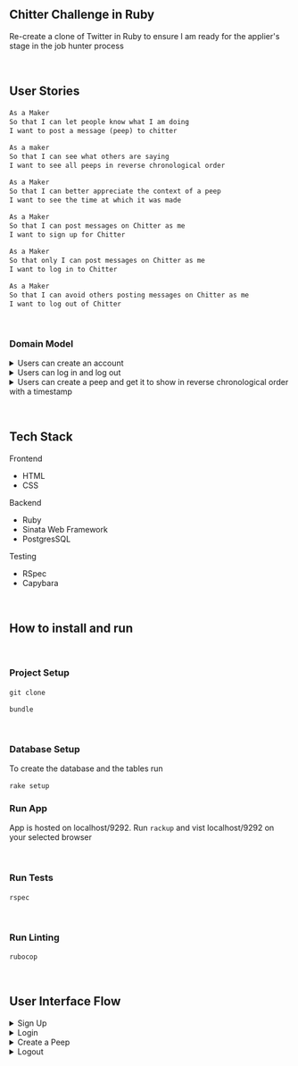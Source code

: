 ## Chitter Challenge in Ruby

Re-create a clone of Twitter in Ruby to ensure I am ready for the applier's stage in the job hunter process

<p>&nbsp;</p>

## User Stories
```
As a Maker
So that I can let people know what I am doing  
I want to post a message (peep) to chitter
```
```
As a maker
So that I can see what others are saying  
I want to see all peeps in reverse chronological order
```
```
As a Maker
So that I can better appreciate the context of a peep
I want to see the time at which it was made
```
```
As a Maker
So that I can post messages on Chitter as me
I want to sign up for Chitter
```
```
As a Maker
So that only I can post messages on Chitter as me
I want to log in to Chitter
```
```
As a Maker
So that I can avoid others posting messages on Chitter as me
I want to log out of Chitter
```
<p>&nbsp;</p>

### Domain Model
<details>
<summary> Users can create an account  </summary>
<br>
<img  src="public/images/chitter_ruby_signup.png">
</details>

<details>
<summary> Users can log in and log out </summary>
<br>
<img src="public/images/ruby_chitter_login_logout.png">
</details>

<details>
<summary> Users can create a peep and get it to show in reverse chronological order with a timestamp </summary>
<br>
<img src="public/images/ruby_chitter_create_show.png">
</details>

<p>&nbsp;</p>

## Tech Stack
Frontend
* HTML
* CSS
  
Backend
* Ruby
* Sinata Web Framework
* PostgresSQL
  
Testing
* RSpec
* Capybara
<p>&nbsp;</p>

## How to install and run

<br>

### Project Setup
```
git clone
```
```
bundle
```
<br>

### Database Setup
To create the database and the tables run
```
rake setup
```
### Run App
App is hosted on localhost/9292. Run ```rackup``` and vist localhost/9292 on your selected browser

<br>

### Run Tests
```
rspec
```
<br>

### Run Linting
```
rubocop
```
<p>&nbsp;</p>

## User Interface Flow
<details>
<summary> Sign Up </summary>
add image here
<br>
</details>

<details>
<summary> Login </summary>
add image here
<br>
</details>

<details>
<summary> Create a Peep </summary>
add image here
show timestamp
<br>
</details>

<details>
<summary> Logout </summary>
add image here
<br>
</details>